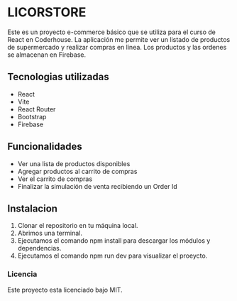 # LICORSTORE    
Este es un proyecto e-commerce básico que se utiliza para el curso de React en Coderhouse. La aplicación me permite ver un listado de productos de supermercado y realizar compras en línea. Los productos y las ordenes se almacenan en Firebase.

## Tecnologias utilizadas
- React
- Vite
- React Router
- Bootstrap
- Firebase

## Funcionalidades
- Ver una lista de productos disponibles
- Agregar productos al carrito de compras
- Ver el carrito de compras
- Finalizar la simulación de venta recibiendo un Order Id

## Instalacion
1. Clonar el repositorio en tu máquina local.
2. Abrimos una terminal.
3. Ejecutamos el comando npm install para descargar los módulos y dependencias.
4. Ejecutamos el comando npm run dev para visualizar el proeycto.

### Licencia
Este proyecto esta licenciado bajo MIT.

